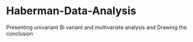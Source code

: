 # Haberman-Data-Analysis
 Presenting univariant Bi variant and multivariate analysis and Drawing the conclusion 
